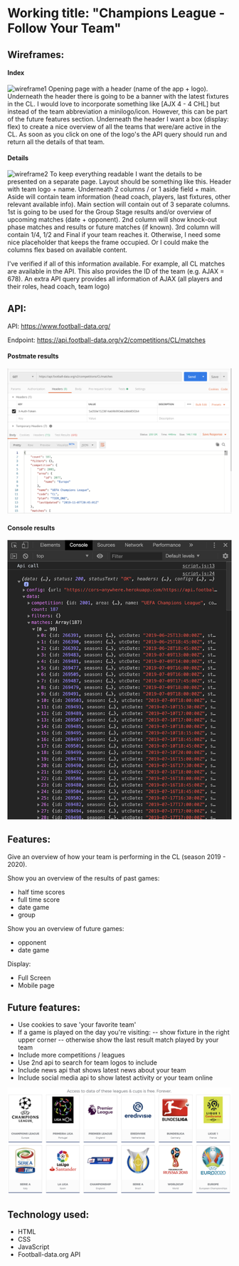 # Working title: "Champions League - Follow Your Team" #

## Wireframes: ##

#### Index ####
![wireframe1](./resources/WIREFRAME2.png)
Opening page with a header (name of the app + logo). Underneath the header there is going to be a banner with the latest fixtures in the CL. I would love to incorporate something like [AJX 4 - 4 CHL] but instead of the team abbreviation a minilogo/icon. However, this can be part of the future features section. Underneath the header I want a box (display: flex) to create a nice overview of all the teams that were/are active in the CL. As soon as you click on one of the logo's the API query should run and return all the details of that team. 

#### Details ####
![wireframe2](./resources/WIREFRAME1.png)
To keep everything readable I want the details to be presented on a separate page. Layout should be something like this. Header with team logo + name. Underneath 2 columns / or 1 aside field + main. Aside will contain team information (head coach, players, last fixtures, other relevant available info). Main section will contain out of 3 separate columns. 1st is going to be used for the Group Stage results and/or overview of upcoming matches (date + opponent). 2nd column will show knock-out phase matches and results or future matches (if known). 3rd column will contain 1/4, 1/2 and Final if your team reaches it. Otherwise, I need some nice placeholder that keeps the frame occupied. Or I could make the columns flex based on available content. 

I've verified if all of this information available. For example, all CL matches are available in the API. This also provides the ID of the team (e.g. AJAX = 678). An extra API query provides all information of AJAX (all players and their roles, head coach, team logo)

## API: ##
API: https://www.football-data.org/

Endpoint: https://api.football-data.org/v2/competitions/CL/matches

#### Postmate results ####
![output api](./resources/CL_OUTPUT.png)

#### Console results ####
![output](./resources/APIOUTPUT.png)

## Features: ##
Give an overview of how your team is performing in the CL (season 2019 - 2020). 

Show you an overview of the results of past games:
- half time scores
- full time score
- date game
- group

Show you an overview of future games:
- opponent
- date game

Display:
- Full Screen
- Mobile page

## Future features: ##
- Use cookies to save 'your favorite team'
- If a game is played on the day you're visiting:
-- show fixture in the right upper corner
-- otherwise show the last result match played by your team
- Include more competitions / leagues
- Use 2nd api to search for team logos to include
- Include news api that shows latest news about your team
- Include social media api to show latest activity or your team online

![future leagues](./resources/COMPETITIONS.png)

## Technology used: ##
- HTML
- CSS
- JavaScript
- Football-data.org API


